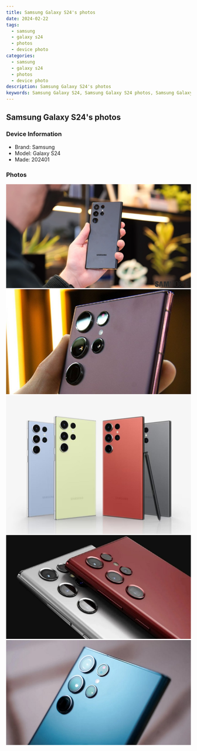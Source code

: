```yaml
---
title: Samsung Galaxy S24's photos
date: 2024-02-22
tags: 
  - samsung
  - galaxy s24
  - photos
  - device photo
categories: 
  - samsung
  - galaxy s24
  - photos
  - device photo
description: Samsung Galaxy S24's photos
keywords: Samsung Galaxy S24, Samsung Galaxy S24 photos, Samsung Galaxy S24 device photo
---
```


## Samsung Galaxy S24's photos

### Device Information

- Brand: Samsung
- Model: Galaxy S24
- Made: 202401

### Photos

![/images/best-assets/devices/samsung/samsung-galaxy-s24/1.jpg](/images/best-assets/devices/samsung/samsung-galaxy-s24/1.jpg)
![/images/best-assets/devices/samsung/samsung-galaxy-s24/2.jpg](/images/best-assets/devices/samsung/samsung-galaxy-s24/2.jpg)
![/images/best-assets/devices/samsung/samsung-galaxy-s24/3.jpg](/images/best-assets/devices/samsung/samsung-galaxy-s24/3.jpg)
![/images/best-assets/devices/samsung/samsung-galaxy-s24/4.jpg](/images/best-assets/devices/samsung/samsung-galaxy-s24/4.jpg)
![/images/best-assets/devices/samsung/samsung-galaxy-s24/5.jpg](/images/best-assets/devices/samsung/samsung-galaxy-s24/5.jpg)

